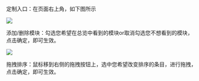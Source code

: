 

定制入口：在页面右上角，如下图所示

![](http://imgcache.tcecqpoc.fsphere.cn/image/mc.qcloudimg.com/static/img/b425485efd357fa3d7e39d4ab4d49a16/11.png)

添加/删除模块：勾选您希望在总览中看到的模块or取消勾选您不想看到的模块，点击确定，即可生效。

![](http://imgcache.tcecqpoc.fsphere.cn/image/mc.qcloudimg.com/static/img/ba4347029b359a05c75d1e41e846eedf/122.png)

拖拽排序：鼠标移到右侧的拖拽按钮上，选中您希望改变排序的条目，进行拖拽，点击确定，即可生效。